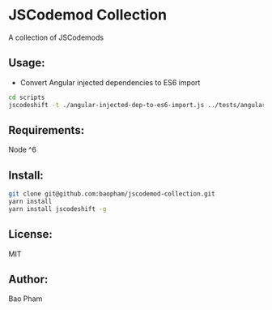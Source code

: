 JSCodemod Collection
==========
A collection of JSCodemods


Usage:
------

* Convert Angular injected dependencies to ES6 import

```bash
cd scripts
jscodeshift -t ./angular-injected-dep-to-es6-import.js ../tests/angular-factory.js --config='./config.example'
```


Requirements:
-------------
Node ^6

Install:
--------

```bash
git clone git@github.com:baopham/jscodemod-collection.git
yarn install
yarn install jscodeshift -g
```

License:
--------
MIT

Author:
-------
Bao Pham
